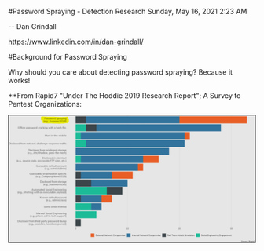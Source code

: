 #Password Spraying - Detection Research
Sunday, May 16, 2021
2:23 AM
 
-- Dan Grindall

https://www.linkedin.com/in/dan-grindall/




#Background for Password Spraying

Why should you care about detecting password spraying? Because it works!
 
**From Rapid7 "Under The Hoddie 2019 Research Report"; A Survey to Pentest Organizations:

![Picture1.png](https://github.com/dangrgr/blog/blob/main/2020/05/images/Picture1.png)


